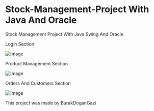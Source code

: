 # Stock-Management-Project With Java And Oracle
Stock Management Project With Java Swing And Oracle


Login Section

![image](https://user-images.githubusercontent.com/76884187/154858067-f3da6e2b-ab17-4e0c-84d5-8b417871568e.png)

Product Management Section

![image](https://user-images.githubusercontent.com/76884187/154858071-559e13f8-ca54-446a-9a6a-e077294b02ab.png)

Orders And Customers Section

![image](https://user-images.githubusercontent.com/76884187/154858082-d9e4e742-7155-4bd7-a397-8c0df5937885.png)


This project was made by BurakDoganGazi
